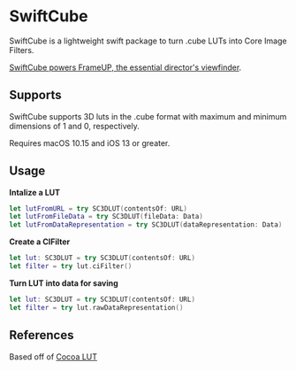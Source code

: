 # SwiftCube
SwiftCube is a lightweight swift package to turn .cube LUTs into Core Image Filters.

[SwiftCube powers FrameUP, the essential director's viewfinder](https://frameup.ronanfuruta.com/?r=scgh).

## Supports
SwiftCube supports 3D luts in the .cube format with maximum and minimum dimensions of 1 and 0, respectively.

Requires macOS 10.15 and iOS 13 or greater.



## Usage

**Intalize a LUT**
```swift
let lutFromURL = try SC3DLUT(contentsOf: URL)
let lutFromFileData = try SC3DLUT(fileData: Data)
let lutFromDataRepresentation = try SC3DLUT(dataRepresentation: Data)
```

**Create a CIFilter**
```swift
let lut: SC3DLUT = try SC3DLUT(contentsOf: URL)
let filter = try lut.ciFilter()
```

**Turn LUT into data for saving**
```swift
let lut: SC3DLUT = try SC3DLUT(contentsOf: URL)
let filter = try lut.rawDataRepresentation()
```

## References
Based off of [Cocoa LUT](https://github.com/alejandrojapkin/CocoaLUT)
